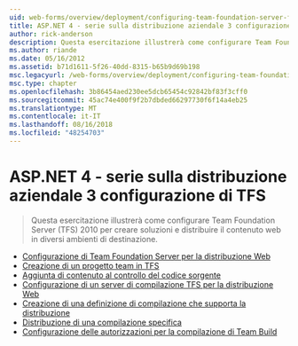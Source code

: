 ```yaml
---
uid: web-forms/overview/deployment/configuring-team-foundation-server-for-web-deployment/index
title: ASP.NET 4 - serie sulla distribuzione aziendale 3 configurazione di TFS | Microsoft Docs
author: rick-anderson
description: Questa esercitazione illustrerà come configurare Team Foundation Server (TFS) 2010 per creare soluzioni e distribuire il contenuto web in diversi ambienti di destinazione.
ms.author: riande
ms.date: 05/16/2012
ms.assetid: b71d1611-5f26-40dd-8315-b65b9d69b198
msc.legacyurl: /web-forms/overview/deployment/configuring-team-foundation-server-for-web-deployment
msc.type: chapter
ms.openlocfilehash: 3b86454aed230ee5dcb65454c92842bf83f3cff0
ms.sourcegitcommit: 45ac74e400f9f2b7dbded66297730f6f14a4eb25
ms.translationtype: MT
ms.contentlocale: it-IT
ms.lasthandoff: 08/16/2018
ms.locfileid: "48254703"
---
```

<a name="aspnet-4---enterprise-deployment-series-3-configuring-tfs"></a>ASP.NET 4 - serie sulla distribuzione aziendale 3 configurazione di TFS
====================
> Questa esercitazione illustrerà come configurare Team Foundation Server (TFS) 2010 per creare soluzioni e distribuire il contenuto web in diversi ambienti di destinazione.


- [Configurazione di Team Foundation Server per la distribuzione Web](configuring-team-foundation-server-for-web-deployment.md)
- [Creazione di un progetto team in TFS](creating-a-team-project-in-tfs.md)
- [Aggiunta di contenuto al controllo del codice sorgente](adding-content-to-source-control.md)
- [Configurazione di un server di compilazione TFS per la distribuzione Web](configuring-a-tfs-build-server-for-web-deployment.md)
- [Creazione di una definizione di compilazione che supporta la distribuzione](creating-a-build-definition-that-supports-deployment.md)
- [Distribuzione di una compilazione specifica](deploying-a-specific-build.md)
- [Configurazione delle autorizzazioni per la compilazione di Team Build](configuring-permissions-for-team-build-deployment.md)
